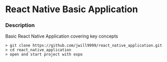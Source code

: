 # React Native Basic Application

### Description

Basic React Native Application covering key concepts
```
> git clone https://github.com/jwill9999/react_native_application.git
> cd react_native_application
> open and start project with expo

```